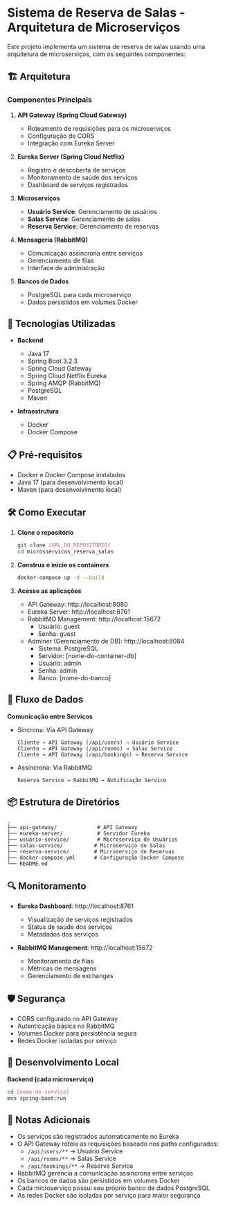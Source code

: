 # Sistema de Reserva de Salas - Arquitetura de Microserviços

Este projeto implementa um sistema de reserva de salas usando uma arquitetura de microserviços, com os seguintes componentes:

## 🏗️ Arquitetura

### Componentes Principais

1. **API Gateway (Spring Cloud Gateway)**
   - Roteamento de requisições para os microserviços
   - Configuração de CORS
   - Integração com Eureka Server

2. **Eureka Server (Spring Cloud Netflix)**
   - Registro e descoberta de serviços
   - Monitoramento de saúde dos serviços
   - Dashboard de serviços registrados

3. **Microserviços**
   - **Usuário Service**: Gerenciamento de usuários
   - **Salas Service**: Gerenciamento de salas
   - **Reserva Service**: Gerenciamento de reservas

4. **Mensageria (RabbitMQ)**
   - Comunicação assíncrona entre serviços
   - Gerenciamento de filas
   - Interface de administração

5. **Bancos de Dados**
   - PostgreSQL para cada microserviço
   - Dados persistidos em volumes Docker

## 🚀 Tecnologias Utilizadas

- **Backend**
  - Java 17
  - Spring Boot 3.2.3
  - Spring Cloud Gateway
  - Spring Cloud Netflix Eureka
  - Spring AMQP (RabbitMQ)
  - PostgreSQL
  - Maven

- **Infraestrutura**
  - Docker
  - Docker Compose

## 📋 Pré-requisitos

- Docker e Docker Compose instalados
- Java 17 (para desenvolvimento local)
- Maven (para desenvolvimento local)

## 🛠️ Como Executar

1. **Clone o repositório**
   ```bash
   git clone [URL_DO_REPOSITÓRIO]
   cd microsservicos_reserva_salas
   ```

2. **Construa e inicie os containers**
   ```bash
   docker-compose up -d --build
   ```

3. **Acesse as aplicações**
   - API Gateway: http://localhost:8080
   - Eureka Server: http://localhost:8761
   - RabbitMQ Management: http://localhost:15672
     - Usuário: guest
     - Senha: guest
   - Adminer (Gerenciamento de DB): http://localhost:8084
     - Sistema: PostgreSQL
     - Servidor: [nome-do-container-db]
     - Usuário: admin
     - Senha: admin
     - Banco: [nome-do-banco]

## 🔄 Fluxo de Dados

**Comunicação entre Serviços**
- Síncrona: Via API Gateway
  ```
  Cliente → API Gateway (/api/users) → Usuário Service
  Cliente → API Gateway (/api/rooms) → Salas Service
  Cliente → API Gateway (/api/bookings) → Reserva Service
  ```
- Assíncrona: Via RabbitMQ
  ```
  Reserva Service → RabbitMQ → Notificação Service
  ```

## 📦 Estrutura de Diretórios

```
.
├── api-gateway/             # API Gateway
├── eureka-server/           # Servidor Eureka
├── usuario-service/         # Microserviço de Usuários
├── salas-service/          # Microserviço de Salas
├── reserva-service/        # Microserviço de Reservas
├── docker-compose.yml      # Configuração Docker Compose
└── README.md
```

## 🔍 Monitoramento

- **Eureka Dashboard**: http://localhost:8761
  - Visualização de serviços registrados
  - Status de saúde dos serviços
  - Metadados dos serviços

- **RabbitMQ Management**: http://localhost:15672
  - Monitoramento de filas
  - Métricas de mensagens
  - Gerenciamento de exchanges

## 🛡️ Segurança

- CORS configurado no API Gateway
- Autenticação básica no RabbitMQ
- Volumes Docker para persistência segura
- Redes Docker isoladas por serviço

## 🔧 Desenvolvimento Local

**Backend (cada microserviço)**
```bash
cd [nome-do-serviço]
mvn spring-boot:run
```

## 📝 Notas Adicionais

- Os serviços são registrados automaticamente no Eureka
- O API Gateway roteia as requisições baseado nos paths configurados:
  - `/api/users/**` → Usuário Service
  - `/api/rooms/**` → Salas Service
  - `/api/bookings/**` → Reserva Service
- RabbitMQ gerencia a comunicação assíncrona entre serviços
- Os bancos de dados são persistidos em volumes Docker
- Cada microserviço possui seu próprio banco de dados PostgreSQL
- As redes Docker são isoladas por serviço para maior segurança
